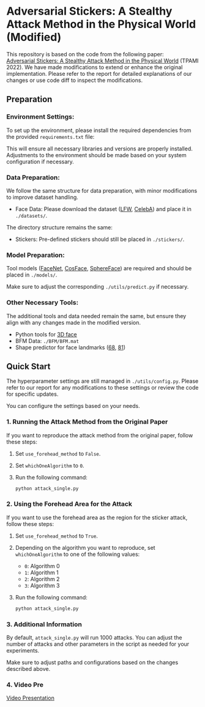 # Adversarial Stickers: A Stealthy Attack Method in the Physical World (Modified)

This repository is based on the code from the following paper:  
[Adversarial Stickers: A Stealthy Attack Method in the Physical World](https://ieeexplore.ieee.org/abstract/document/9779913) (TPAMI 2022). We have made modifications to extend or enhance the original implementation. Please refer to the report for detailed explanations of our changes or use code diff to inspect the modifications.

## Preparation

### Environment Settings:

To set up the environment, please install the required dependencies from the provided `requirements.txt` file:


This will ensure all necessary libraries and versions are properly installed. Adjustments to the environment should be made based on your system configuration if necessary.

### Data Preparation:
We follow the same structure for data preparation, with minor modifications to improve dataset handling.

+ Face Data:
Please download the dataset ([LFW](http://vis-www.cs.umass.edu/lfw/), [CelebA](http://mmlab.ie.cuhk.edu.hk/projects/CelebA.html)) and place it in `./datasets/`.

The directory structure remains the same:


+ Stickers:
Pre-defined stickers should still be placed in `./stickers/`.

### Model Preparation:
Tool models ([FaceNet](https://github.com/timesler/facenet-pytorch), [CosFace](https://github.com/deepinsight/insightface/tree/master/recognition), [SphereFace](https://github.com/clcarwin/sphereface_pytorch)) are required and should be placed in `./models/`.

Make sure to adjust the corresponding `./utils/predict.py` if necessary. 

### Other Necessary Tools:
The additional tools and data needed remain the same, but ensure they align with any changes made in the modified version.

+ Python tools for [3D face](https://github.com/YadiraF/face3d/tree/master/face3d)
+ BFM Data: `./BFM/BFM.mat`
+ Shape predictor for face landmarks ([68](https://github.com/r4onlyrishabh/facial-detection/tree/master/dataset), [81](https://github.com/codeniko/shape_predictor_81_face_landmarks))

## Quick Start
The hyperparameter settings are still managed in `./utils/config.py`. Please refer to our report for any modifications to these settings or review the code for specific updates.

You can configure the settings based on your needs.

### 1. Running the Attack Method from the Original Paper

If you want to reproduce the attack method from the original paper, follow these steps:

1. Set `use_forehead_method` to `False`.
2. Set `whichOneAlgorithm` to `0`.
3. Run the following command:

    ```bash
    python attack_single.py
    ```

### 2. Using the Forehead Area for the Attack

If you want to use the forehead area as the region for the sticker attack, follow these steps:

1. Set `use_forehead_method` to `True`.
2. Depending on the algorithm you want to reproduce, set `whichOneAlgorithm` to one of the following values:
    - `0`: Algorithm 0
    - `1`: Algorithm 1
    - `2`: Algorithm 2
    - `3`: Algorithm 3

3. Run the following command:

    ```bash
    python attack_single.py
    ```

### 3. Additional Information

By default, `attack_single.py` will run 1000 attacks. You can adjust the number of attacks and other parameters in the script as needed for your experiments.

Make sure to adjust paths and configurations based on the changes described above.

### 4. Video Pre
[Video Presentation](https://youtu.be/G5rWtfvioEM)

